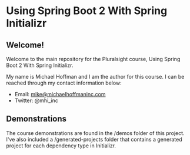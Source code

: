 # Using Spring Boot 2 With Spring Initializr

## Welcome!

Welcome to the main repository for the Pluralsight course, Using Spring Boot 2 With Spring Initializr.

My name is Michael Hoffman and I am the author for this course. I can be reached through my contact information below:

* Email: mike@michaelhoffmaninc.com
* Twitter: @mhi_inc

## Demonstrations

The course demonstrations are found in the /demos folder of this project. I've also included a /generated-projects folder that contains a generated project for each dependency type in Initializr. 
